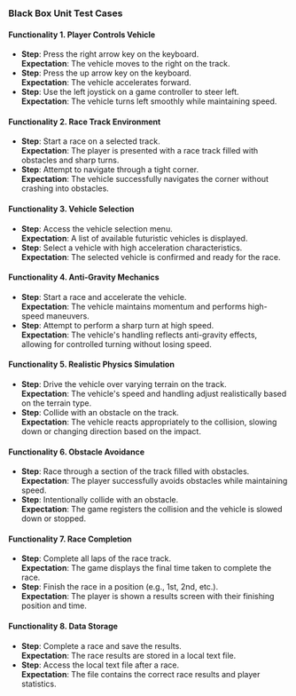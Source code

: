 ### Black Box Unit Test Cases  

#### Functionality 1. Player Controls Vehicle
- **Step**: Press the right arrow key on the keyboard.  
  **Expectation**: The vehicle moves to the right on the track.  
- **Step**: Press the up arrow key on the keyboard.  
  **Expectation**: The vehicle accelerates forward.  
- **Step**: Use the left joystick on a game controller to steer left.  
  **Expectation**: The vehicle turns left smoothly while maintaining speed.  

#### Functionality 2. Race Track Environment
- **Step**: Start a race on a selected track.  
  **Expectation**: The player is presented with a race track filled with obstacles and sharp turns.  
- **Step**: Attempt to navigate through a tight corner.  
  **Expectation**: The vehicle successfully navigates the corner without crashing into obstacles.  

#### Functionality 3. Vehicle Selection
- **Step**: Access the vehicle selection menu.  
  **Expectation**: A list of available futuristic vehicles is displayed.  
- **Step**: Select a vehicle with high acceleration characteristics.  
  **Expectation**: The selected vehicle is confirmed and ready for the race.  

#### Functionality 4. Anti-Gravity Mechanics
- **Step**: Start a race and accelerate the vehicle.  
  **Expectation**: The vehicle maintains momentum and performs high-speed maneuvers.  
- **Step**: Attempt to perform a sharp turn at high speed.  
  **Expectation**: The vehicle's handling reflects anti-gravity effects, allowing for controlled turning without losing speed.  

#### Functionality 5. Realistic Physics Simulation
- **Step**: Drive the vehicle over varying terrain on the track.  
  **Expectation**: The vehicle's speed and handling adjust realistically based on the terrain type.  
- **Step**: Collide with an obstacle on the track.  
  **Expectation**: The vehicle reacts appropriately to the collision, slowing down or changing direction based on the impact.  

#### Functionality 6. Obstacle Avoidance
- **Step**: Race through a section of the track filled with obstacles.  
  **Expectation**: The player successfully avoids obstacles while maintaining speed.  
- **Step**: Intentionally collide with an obstacle.  
  **Expectation**: The game registers the collision and the vehicle is slowed down or stopped.  

#### Functionality 7. Race Completion
- **Step**: Complete all laps of the race track.  
  **Expectation**: The game displays the final time taken to complete the race.  
- **Step**: Finish the race in a position (e.g., 1st, 2nd, etc.).  
  **Expectation**: The player is shown a results screen with their finishing position and time.  

#### Functionality 8. Data Storage
- **Step**: Complete a race and save the results.  
  **Expectation**: The race results are stored in a local text file.  
- **Step**: Access the local text file after a race.  
  **Expectation**: The file contains the correct race results and player statistics.  